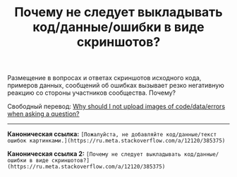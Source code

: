﻿---
title: "Почему не следует выкладывать код/данные/ошибки в виде скриншотов?"
se.owner.user_id: 229437
se.owner.display_name: "Akina"
se.owner.link: "https://ru.meta.stackoverflow.com/users/229437/akina"
se.link: "https://ru.meta.stackoverflow.com/questions/12119/%d0%9f%d0%be%d1%87%d0%b5%d0%bc%d1%83-%d0%bd%d0%b5-%d1%81%d0%bb%d0%b5%d0%b4%d1%83%d0%b5%d1%82-%d0%b2%d1%8b%d0%ba%d0%bb%d0%b0%d0%b4%d1%8b%d0%b2%d0%b0%d1%82%d1%8c-%d0%ba%d0%be%d0%b4-%d0%b4%d0%b0%d0%bd%d0%bd%d1%8b%d0%b5-%d0%be%d1%88%d0%b8%d0%b1%d0%ba%d0%b8-%d0%b2-%d0%b2%d0%b8%d0%b4%d0%b5-%d1%81%d0%ba%d1%80%d0%b8%d0%bd%d1%88%d0%be%d1%82%d0%be%d0%b2"
se.question_id: 12119
se.post_type: question
---
<p>Размещение в вопросах и ответах скриншотов исходного кода, примеров данных, сообщений об ошибках вызывает резко негативную реакцию со стороны участников сообщества. Почему?</p>
<p>Свободный перевод: <a href="https://meta.stackoverflow.com/questions/285551/">Why should I not upload images of code/data/errors when asking a question?</a></p>
<hr />
<p><strong>Каноническая ссылка:</strong> <code>[Пожалуйста, не добавляйте код/данные/текст ошибок картинками.](https://ru.meta.stackoverflow.com/a/12120/385375)</code></p>
<p><strong>Каноническая ссылка 2:</strong> <code>[Почему не следует выкладывать код/данные/ошибки в виде скриншотов?](https://ru.meta.stackoverflow.com/a/12120/385375)</code></p>
